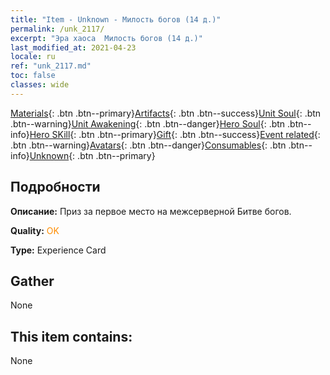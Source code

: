 ```yaml
---
title: "Item - Unknown - Милость богов (14 д.)"
permalink: /unk_2117/
excerpt: "Эра хаоса  Милость богов (14 д.)"
last_modified_at: 2021-04-23
locale: ru
ref: "unk_2117.md"
toc: false
classes: wide
---
```

 [Materials](/ItemsRU/){: .btn .btn--primary}[Artifacts](/ItemsRU/Artifacts/){: .btn .btn--success}[Unit Soul](/ItemsRU/UnitSoul/){: .btn .btn--warning}[Unit Awakening](/ItemsRU/UnitAwakening/){: .btn .btn--danger}[Hero Soul](/ItemsRU/HeroSoul/){: .btn .btn--info}[Hero SKill](/ItemsRU/HeroSkill/){: .btn .btn--primary}[Gift](/ItemsRU/Gift/){: .btn .btn--success}[Event related](/ItemsRU/Events/){: .btn .btn--warning}[Avatars](/ItemsRU/Avatars/){: .btn .btn--danger}[Consumables](/ItemsRU/Consumables/){: .btn .btn--info}[Unknown](/ItemsRU/Unknown/){: .btn .btn--primary}

## Подробности
 **Описание:** Приз за первое место на межсерверной Битве богов.

 **Quality:** <span style="color: #FF8C00">OK</span>

 **Type:** Experience Card

## Gather

  None

## This item contains:

  None

